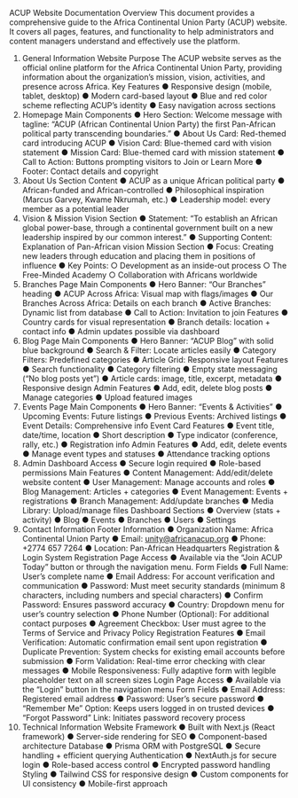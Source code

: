 ACUP Website Documentation 
Overview 
This document provides a comprehensive guide to the Africa Continental Union Party (ACUP) 
website. It covers all pages, features, and functionality to help administrators and content 
managers understand and effectively use the platform. 
1. General Information 
Website Purpose 
The ACUP website serves as the official online platform for the Africa Continental Union 
Party, providing information about the organization’s mission, vision, activities, and presence 
across Africa. 
Key Features 
● Responsive design (mobile, tablet, desktop) 
● Modern card-based layout 
● Blue and red color scheme reflecting ACUP’s identity 
● Easy navigation across sections 
2. Homepage 
Main Components 
● Hero Section: Welcome message with tagline: “ACUP (African Continental Union Party) 
the first Pan-African political party transcending boundaries.” 
● About Us Card: Red-themed card introducing ACUP 
● Vision Card: Blue-themed card with vision statement 
● Mission Card: Blue-themed card with mission statement 
● Call to Action: Buttons prompting visitors to Join or Learn More 
● Footer: Contact details and copyright 
3. About Us Section 
Content 
● ACUP as a unique African political party 
● African-funded and African-controlled 
● Philosophical inspiration (Marcus Garvey, Kwame Nkrumah, etc.) 
● Leadership model: every member as a potential leader 
4. Vision & Mission 
Vision Section 
● Statement: “To establish an African global power-base, through a continental 
government built on a new leadership inspired by our common interest.” 
● Supporting Content: Explanation of Pan-African vision 
Mission Section 
● Focus: Creating new leaders through education and placing them in positions of 
influence 
● Key Points: 
○ Development as an inside-out process 
○ The Free-Minded Academy 
○ Collaboration with Africans worldwide 
5. Branches Page 
Main Components 
● Hero Banner: “Our Branches” heading 
● ACUP Across Africa: Visual map with flags/images 
● Our Branches Across Africa: Details on each branch 
● Active Branches: Dynamic list from database 
● Call to Action: Invitation to join 
Features 
● Country cards for visual representation 
● Branch details: location + contact info 
● Admin updates possible via dashboard 
6. Blog Page 
Main Components 
● Hero Banner: “ACUP Blog” with solid blue background 
● Search & Filter: Locate articles easily 
● Category Filters: Predefined categories 
● Article Grid: Responsive layout 
Features 
● Search functionality 
● Category filtering 
● Empty state messaging (“No blog posts yet”) 
● Article cards: image, title, excerpt, metadata 
● Responsive design 
Admin Features 
● Add, edit, delete blog posts 
● Manage categories 
● Upload featured images 
7. Events Page 
Main Components 
● Hero Banner: “Events & Activities” 
● Upcoming Events: Future listings 
● Previous Events: Archived listings 
● Event Details: Comprehensive info 
Event Card Features 
● Event title, date/time, location 
● Short description 
● Type indicator (conference, rally, etc.) 
● Registration info 
Admin Features 
● Add, edit, delete events 
● Manage event types and statuses 
● Attendance tracking options 
8. Admin Dashboard 
Access 
● Secure login required 
● Role-based permissions 
Main Features 
● Content Management: Add/edit/delete website content 
● User Management: Manage accounts and roles 
● Blog Management: Articles + categories 
● Event Management: Events + registrations 
● Branch Management: Add/update branches 
● Media Library: Upload/manage files 
Dashboard Sections 
● Overview (stats + activity) 
● Blog 
● Events 
● Branches 
● Users 
● Settings 
9. Contact Information 
Footer Information 
● Organization Name: Africa Continental Union Party 
● Email: unity@africanacup.org 
● Phone: +2774 657 7264 
● Location: Pan-African Headquarters 
Registration & Login System 
Registration Page 
Access 
● Available via the “Join ACUP Today” button or through the navigation menu. 
Form Fields 
● Full Name: User’s complete name 
● Email Address: For account verification and communication 
● Password: Must meet security standards (minimum 8 characters, including numbers 
and special characters) 
● Confirm Password: Ensures password accuracy 
● Country: Dropdown menu for user’s country selection 
● Phone Number (Optional): For additional contact purposes 
● Agreement Checkbox: User must agree to the Terms of Service and Privacy Policy 
Registration Features 
● Email Verification: Automatic confirmation email sent upon registration 
● Duplicate Prevention: System checks for existing email accounts before submission 
● Form Validation: Real-time error checking with clear messages 
● Mobile Responsiveness: Fully adaptive form with legible placeholder text on all screen 
sizes 
Login Page 
Access 
● Available via the “Login” button in the navigation menu 
Form Fields 
● Email Address: Registered email address 
● Password: User’s secure password 
● “Remember Me” Option: Keeps users logged in on trusted devices 
● “Forgot Password” Link: Initiates password recovery process 
10. Technical Information 
Website Framework 
● Built with Next.js (React framework) 
● Server-side rendering for SEO 
● Component-based architecture 
Database 
● Prisma ORM with PostgreSQL 
● Secure handling + efficient querying 
Authentication 
● NextAuth.js for secure login 
● Role-based access control 
● Encrypted password handling 
Styling 
● Tailwind CSS for responsive design 
● Custom components for UI consistency 
● Mobile-first approach
